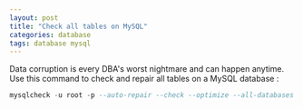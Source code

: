 ```yaml
---
layout: post
title: "Check all tables on MySQL"
categories: database
tags: database mysql
---
```


Data corruption is every DBA's worst nightmare and can happen anytime.
Use this command to check and repair all tables on a MySQL database :

```sql
mysqlcheck -u root -p --auto-repair --check --optimize --all-databases
```
